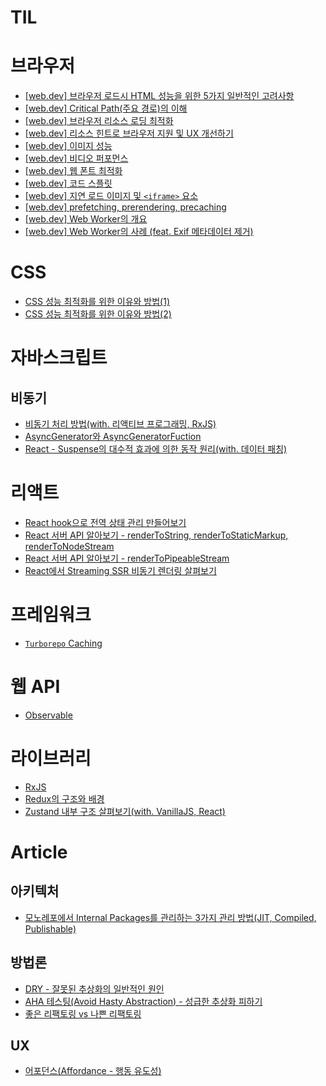# TIL

# 브라우저

- [[web.dev] 브라우저 로드시 HTML 성능을 위한 5가지 일반적인 고려사항](https://github.com/Tap-Kim/TIL/blob/main/2024/08/21_TIL.md)
- [[web.dev] Critical Path(주요 경로)의 이해](https://github.com/Tap-Kim/TIL/blob/main/2024/08/22_TIL.md)
- [[web.dev] 브라우저 리소스 로딩 최적화](https://github.com/Tap-Kim/TIL/blob/main/2024/08/23_TIL.md)
- [[web.dev] 리소스 힌트로 브라우저 지원 및 UX 개선하기](https://github.com/Tap-Kim/TIL/blob/main/2024/08/26_TIL.md)
- [[web.dev] 이미지 성능](https://github.com/Tap-Kim/TIL/blob/main/2024/08/27_TIL.md)
- [[web.dev] 비디오 퍼포먼스](https://github.com/Tap-Kim/TIL/blob/main/2024/08/28_TIL.md)
- [[web.dev] 웹 폰트 최적화](https://github.com/Tap-Kim/TIL/blob/main/2024/08/29_TIL.md)
- [[web.dev] 코드 스플릿](https://github.com/Tap-Kim/TIL/blob/main/2024/08/30_TIL.md)
- [[web.dev] 지연 로드 이미지 및 `<iframe>` 요소](https://github.com/Tap-Kim/TIL/blob/main/2024/09/03_TIL.md)
- [[web.dev] prefetching, prerendering, precaching](https://github.com/Tap-Kim/TIL/blob/main/2024/09/04_TIL.md)
- [[web.dev] Web Worker의 개요](https://github.com/Tap-Kim/TIL/blob/main/2024/09/05_TIL.md)
- [[web.dev] Web Worker의 사례 (feat. Exif 메타데이터 제거)](https://github.com/Tap-Kim/TIL/blob/main/2024/09/05_TIL.md)

# CSS

- [CSS 성능 최적화를 위한 이유와 방법(1)](https://github.com/Tap-Kim/TIL/blob/main/2024/09/10_TIL.md)
- [CSS 성능 최적화를 위한 이유와 방법(2)](https://github.com/Tap-Kim/TIL/blob/main/2024/09/11_TIL.md)

# 자바스크립트

## 비동기

- [비동기 처리 방법(with. 리액티브 프로그래밍, RxJS)](https://github.com/Tap-Kim/TIL/blob/main/2024/08/05_TIL.md)
- [AsyncGenerator와 AsyncGeneratorFuction](https://github.com/Tap-Kim/TIL/blob/main/2024/08/06_TIL.md#asyncgenerator%EC%99%80-asyncgeneratorfuction)
- [React - Suspense의 대수적 효과에 의한 동작 원리(with. 데이터 패칭)](https://github.com/Tap-Kim/TIL/blob/main/2024/08/07_TIL.md)

# 리액트

- [React hook으로 전역 상태 관리 만들어보기](https://github.com/Tap-Kim/TIL/blob/main/2024/08/09_TIL.md)
- [React 서버 API 알아보기 - renderToString, renderToStaticMarkup, renderToNodeStream](https://github.com/Tap-Kim/TIL/blob/main/2024/08/14_TIL.md)
- [React 서버 API 알아보기 - renderToPipeableStream](https://github.com/Tap-Kim/TIL/blob/main/2024/08/16_TIL.md)
- [React에서 Streaming SSR 비동기 렌더링 살펴보기](https://github.com/Tap-Kim/TIL/blob/main/2024/08/19_TIL.md)

# 프레임워크

- [`Turborepo` Caching](https://github.com/Tap-Kim/TIL/blob/main/2024/09/09_TIL.md)

# 웹 API

- [Observable](https://github.com/Tap-Kim/TIL/blob/main/2024/08/05_TIL.md#observable)

# 라이브러리

- [RxJS](https://github.com/Tap-Kim/TIL/blob/main/2024/08/05_TIL.md#rxjs)
- [Redux의 구조와 배경](https://github.com/Tap-Kim/TIL/blob/main/2024/08/08_TIL.md)
- [Zustand 내부 구조 살펴보기(with. VanillaJS, React)](https://github.com/Tap-Kim/TIL/blob/main/2024/08/12_TIL.md)

# Article

## 아키텍처

- [모노레포에서 Internal Packages를 관리하는 3가지 관리 방법(JIT, Compiled, Publishable)](https://github.com/Tap-Kim/TIL/blob/main/2024/08/20_TIL.md)

## 방법론

- [DRY - 잘못된 추상화의 일반적인 원인](https://github.com/Tap-Kim/TIL/blob/main/2024/08/02_TIL.md#dry---%EC%9E%98%EB%AA%BB%EB%90%9C-%EC%B6%94%EC%83%81%ED%99%94%EC%9D%98-%EC%9D%BC%EB%B0%98%EC%A0%81%EC%9D%B8-%EC%9B%90%EC%9D%B8)
- [AHA 테스팅(Avoid Hasty Abstraction) - 성급한 추상화 피하기](https://github.com/Tap-Kim/TIL/blob/main/2024/08/13_TIL.md)
- [좋은 리팩토링 vs 나쁜 리팩토링](https://github.com/Tap-Kim/TIL/blob/main/2024/09/02_TIL.md)

## UX

- [어포던스(Affordance - 행동 유도성)](https://github.com/Tap-Kim/TIL/blob/main/2024/08/02_TIL.md#%EC%96%B4%ED%8F%AC%EB%8D%98%EC%8A%A4affordance---%ED%96%89%EB%8F%99-%EC%9C%A0%EB%8F%84%EC%84%B1)

<!-- 1. 어떤 문제가 있었는지
2. 내가 시도해본 것들
3. 어떻게 해결했는지
4. 무엇을 새롭게 알았는지 -->
